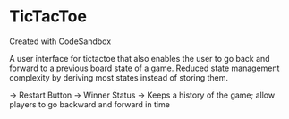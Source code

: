 # TicTacToe
Created with CodeSandbox

A user interface for tictactoe that also enables the user to go back and forward to a previous board state of a game. Reduced state management complexity by deriving most states instead of storing them.

-> Restart Button
-> Winner Status
-> Keeps a history of the game; allow players to go backward and forward in time
